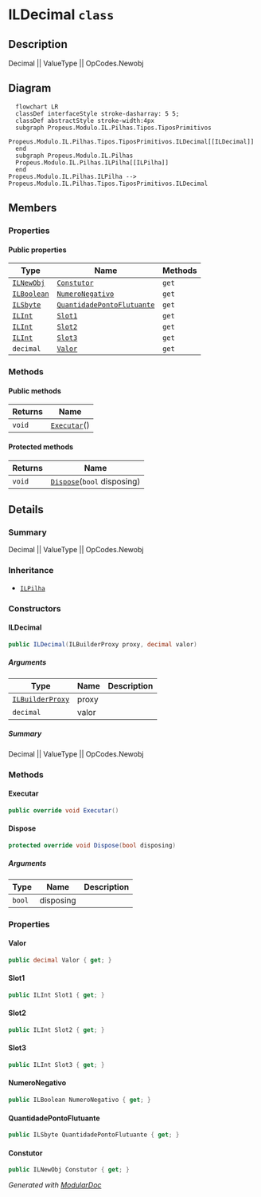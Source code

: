 # ILDecimal `class`

## Description
Decimal || ValueType || OpCodes.Newobj

## Diagram
```mermaid
  flowchart LR
  classDef interfaceStyle stroke-dasharray: 5 5;
  classDef abstractStyle stroke-width:4px
  subgraph Propeus.Modulo.IL.Pilhas.Tipos.TiposPrimitivos
  Propeus.Modulo.IL.Pilhas.Tipos.TiposPrimitivos.ILDecimal[[ILDecimal]]
  end
  subgraph Propeus.Modulo.IL.Pilhas
  Propeus.Modulo.IL.Pilhas.ILPilha[[ILPilha]]
  end
Propeus.Modulo.IL.Pilhas.ILPilha --> Propeus.Modulo.IL.Pilhas.Tipos.TiposPrimitivos.ILDecimal
```

## Members
### Properties
#### Public  properties
| Type | Name | Methods |
| --- | --- | --- |
| [`ILNewObj`](./propeusmoduloilpilhas-ILNewObj.md) | [`Constutor`](#constutor) | `get` |
| [`ILBoolean`](./propeusmoduloilpilhastipostiposprimitivos-ILBoolean.md) | [`NumeroNegativo`](#numeronegativo) | `get` |
| [`ILSbyte`](./propeusmoduloilpilhastipostiposprimitivos-ILSbyte.md) | [`QuantidadePontoFlutuante`](#quantidadepontoflutuante) | `get` |
| [`ILInt`](./propeusmoduloilpilhastipostiposprimitivos-ILInt.md) | [`Slot1`](#slot1) | `get` |
| [`ILInt`](./propeusmoduloilpilhastipostiposprimitivos-ILInt.md) | [`Slot2`](#slot2) | `get` |
| [`ILInt`](./propeusmoduloilpilhastipostiposprimitivos-ILInt.md) | [`Slot3`](#slot3) | `get` |
| `decimal` | [`Valor`](#valor) | `get` |

### Methods
#### Public  methods
| Returns | Name |
| --- | --- |
| `void` | [`Executar`](#executar)() |

#### Protected  methods
| Returns | Name |
| --- | --- |
| `void` | [`Dispose`](#dispose)(`bool` disposing) |

## Details
### Summary
Decimal || ValueType || OpCodes.Newobj

### Inheritance
 - [
`ILPilha`
](./propeusmoduloilpilhas-ILPilha.md)

### Constructors
#### ILDecimal
```csharp
public ILDecimal(ILBuilderProxy proxy, decimal valor)
```
##### Arguments
| Type | Name | Description |
| --- | --- | --- |
| [`ILBuilderProxy`](./propeusmoduloilproxy-ILBuilderProxy.md) | proxy |   |
| `decimal` | valor |   |

##### Summary
Decimal || ValueType || OpCodes.Newobj

### Methods
#### Executar
```csharp
public override void Executar()
```

#### Dispose
```csharp
protected override void Dispose(bool disposing)
```
##### Arguments
| Type | Name | Description |
| --- | --- | --- |
| `bool` | disposing |   |

### Properties
#### Valor
```csharp
public decimal Valor { get; }
```

#### Slot1
```csharp
public ILInt Slot1 { get; }
```

#### Slot2
```csharp
public ILInt Slot2 { get; }
```

#### Slot3
```csharp
public ILInt Slot3 { get; }
```

#### NumeroNegativo
```csharp
public ILBoolean NumeroNegativo { get; }
```

#### QuantidadePontoFlutuante
```csharp
public ILSbyte QuantidadePontoFlutuante { get; }
```

#### Constutor
```csharp
public ILNewObj Constutor { get; }
```

*Generated with* [*ModularDoc*](https://github.com/hailstorm75/ModularDoc)
